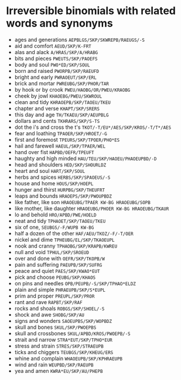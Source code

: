# Irreversible binomials with related words and synonyms

* ages and generations `AEPBLGS/SKP/SKWREPB/RAEUGS/-S`
* aid and comfort `AEUD/SKP/K-FRT`
* alas and alack `A/HRAS/SKP/A/HRABG`
* bits and pieces `PWEUTS/SKP/PAOEFS`
* body and soul `PWO*ED/SKP/SOUL`
* born and raised `PWORPB/SKP/RAEUFD`
* bright and early `PWRAOEUT/SKP/ERL`
* brick and mortar `PWREUBG/SKP/PHOR/TAR`
* by hook or by crook `PWEU/HAOBG/OR/PWEU/KRAOBG`
* cheek by jowl `KHAOEBG/PWEU/SKWROUL`
* clean and tidy `KHRAOEPB/SKP/TAOEU/TKEU`
* chapter and verse `KHAPT/SKP/SRERS`
* this day and age `TH/TKAEU/SKP/AEUPBLG`
* dollars and cents `TKHRARS/SKP/S-TS`
* dot the i's and cross the t's `TKOT/-T/EU*/AES/SKP/KROS/-T/T*/AES`
* fear and loathing `TPAOER/SKP/HROET/-G`
* first and foremost `TPEURS/SKP/TPOER/PHO*ES`
* hail and farewell `HAEUL/SKP/TPAER/WEL`
* hand over fist `HAPBD/OEFR/TPEUFT`
* haughty and high minded `HAU/TEU/SKP/HAOEU/PHAOEUPBD/-D`
* head and shoulders `HED/SKP/SHOURLDZ`
* heart and soul `HART/SKP/SOUL`
* herbs and spices `HERBS/SKP/SPAOEUS/-S`
* house and home `HOUS/SKP/HOEPL`
* hunger and thirst `HURPBG/SKP/THEUFRT`
* leaps and bounds `HRAOEPS/SKP/PWOUPBDZ`
* like father, like son `HRAOEUBG/TPAER KW-BG HRAOEUBG/SOPB`
* like mother, like daughter `HRAOEUBG/PHOER KW-BG HRAOEUBG/TKAUR`
* lo and behold `HRO/APBD/PWE/HOELD`
* neat and tidy `TPHAOET/SKP/TAOEU/TKEU`
* six of one, `SEUBGS/-F/WUPB KW-BG`
* half a dozen of the other `HAF/AEU/TKOZ/-F/-T/OER`
* nickel and dime `TPHEUBG/EL/SKP/TKAOEUPL`
* nook and cranny `TPHAOBG/SKP/KRAPB/KWREU`
* null and void `TPHUL/SKP/SROEUD`
* over and done with `OEFR/SKP/TKOPB/W`
* pain and suffering `PAEUPB/SKP/SUFRG`
* peace and quiet `PAES/SKP/KWAO*EUT`
* pick and choose `PEUBG/SKP/KHAOS`
* on pins and needles `OPB/PEUPB/-S/SKP/TPHAO*ELDZ`
* plain and simple `PHRAEUPB/SKP/S*EUPL`
* prim and proper `PREUPL/SKP/PROR`
* rant and rave `RAPBT/SKP/RAF`
* rocks and shoals `ROBGS/SKP/SHOEL/-S`
* shock and awe `SHOBG/SKP/AU`
* signs and wonders `SAOEUPBS/SKP/WOPBDZ`
* skull and bones `SKUL/SKP/PWOEPBS`
* skull and crossbones `SKUL/APBD/KROS/PWOEPB/-S`
* strait and narrow `STRA*EUT/SKP/TPHO*EUR`
* stress and strain `STRES/SKP/STRAEUPB`
* ticks and chiggers `TEUBGS/SKP/KHEUG/ERS`
* whine and complain `WHAOEUPB/SKP/KPHRAEUPB`
* wind and rain `WEUPBD/SKP/RAEUPB`
* yea and amen `KWRA*EU/SKP/AU/PHEPB`
